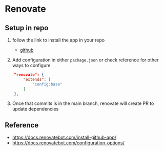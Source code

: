 # Renovate

## Setup in repo

1. follow the link to install the app in your repo

   - [github](https://docs.renovatebot.com/install-github-app/)

2. Add configuration in either `package.json` or check reference for other ways to configure

```json
	"renovate": {
		"extends": [
			"config:base"
		]
	},
```

3. Once that commits is in the main branch, renovate will create PR to update dependencies

## Reference

- https://docs.renovatebot.com/install-github-app/
- https://docs.renovatebot.com/configuration-options/
